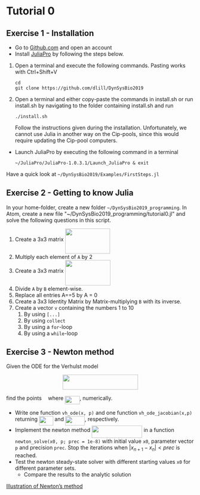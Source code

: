 # Tutorial 0

## Exercise 1 - Installation

* Go to [Github.com](https://www.github.com) and open an account
* Install [JuliaPro](https://juliacomputing.com/products/juliapro.html) by following the steps below.

1. Open a terminal and execute the following commands. Pasting works with Ctrl+Shift+V

    ```
    cd
    git clone https://github.com/dlill/DynSysBio2019
    ```

1. Open a terminal and either copy-paste the commands in install.sh or
run install.sh by navigating to the folder containing install.sh and run

    ```
    ./install.sh
    ```

    Follow the instructions given during the installation.
    Unfortunately, we cannot use Julia in another way on the Cip-pools, since this would require updating the Cip-pool computers.

* Launch JuliaPro by executing the following command in a terminal

    ```
    ~/JuliaPro/JuliaPro-1.0.3.1/Launch_JuliaPro & exit
    ```

Have a quick look at `~/DynSysBio2019/Examples/FirstSteps.jl`

## Exercise 2 - Getting to know Julia

In your home-folder, create a new folder `~/DynSysBio2019_programming`.
In Atom, create a new file "~/DynSysBio2019_programming/tutorial0.jl" and solve the following questions in this script.

1. Create a 3x3 matrix <img src="/Exercises/tex/5b4f8bcfe91b62204611205be29f473f.svg?invert_in_darkmode&sanitize=true" align=middle width=120.54794564999999pt height=67.39784699999998pt/>
1. Multiply each element of `A` by 2
1. Create a 3x3 matrix <img src="/Exercises/tex/a8f0d8389c6ebd93ef0e47b7ce074856.svg?invert_in_darkmode&sanitize=true" align=middle width=121.51255214999998pt height=67.39784699999998pt/>
1. Divide `A` by `B` element-wise.
1. Replace all entries A==5 by A = 0
1. Create a 3x3 Identity Matrix by Matrix-multiplying `B` with its inverse.
1. Create a vector `v` containing the numbers 1 to 10
    1. By using `[...]`
    1. By using `collect`
    1. By using a `for`-loop
    1. By using a `while`-loop

## Exercise 3 - Newton method

Given the ODE for the Verhulst model

<p align="center"><img src="/Exercises/tex/c55c49c2be5f67ef7b340d2eb1a55ef6.svg?invert_in_darkmode&sanitize=true" align=middle width=201.53053799999998pt height=39.452455349999994pt/></p>

find the points <img src="/Exercises/tex/33717a96ef162d4ca3780ca7d161f7ad.svg?invert_in_darkmode&sanitize=true" align=middle width=9.39498779999999pt height=18.666631500000015pt/> where <img src="/Exercises/tex/34c7b19072da69fdf4b1063f0d40084a.svg?invert_in_darkmode&sanitize=true" align=middle width=39.53180549999999pt height=21.95701200000001pt/>, numerically.

* Write one function `vh_ode(x, p)` and one function `vh_ode_jacobian(x,p)` returning <img src="/Exercises/tex/bdfcb96e283a1e0a69684042c139235d.svg?invert_in_darkmode&sanitize=true" align=middle width=37.75685264999999pt height=24.65753399999998pt/> and <img src="/Exercises/tex/b7fa994adcc703965f9f8cdcb3e44bb5.svg?invert_in_darkmode&sanitize=true" align=middle width=52.18614059999998pt height=24.7161288pt/>, respectively.
* Implement the newton method <img src="/Exercises/tex/a66c3ed9cfd3a3dbb6c3594ee19f5c3b.svg?invert_in_darkmode&sanitize=true" align=middle width=135.24718514999998pt height=33.20539859999999pt/> in a function `newton_solve(x0, p; prec = 1e-8)` with initial value `x0`, parameter vector `p` and precision `prec`.
    Stop the iterations when $|x_{n+1}−x_n| < prec$ is reached.
* Test the newton steady-state solver with different starting values `x0` for different parameter sets.
    * Compare the results to the analytic solution

[Illustration of Newton’s method](https://en.wikipedia.org/wiki/Newton's_method#/media/File:NewtonIteration_Ani.gif)
